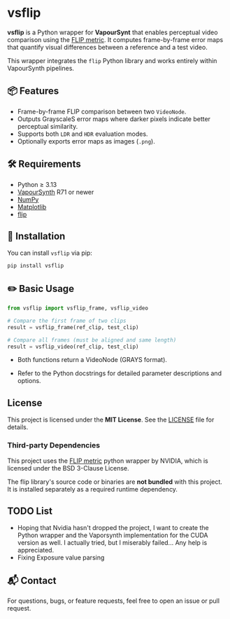 # vsflip

**vsflip** is a Python wrapper for **VapourSynt** that enables perceptual video comparison using the [FLIP metric](https://github.com/NVlabs/flip). It computes frame-by-frame error maps that quantify visual differences between a reference and a test video.

This wrapper integrates the `flip` Python library and works entirely within VapourSynth pipelines.

## 📦 Features

- Frame-by-frame FLIP comparison between two `VideoNode`.
- Outputs GrayscaleS error maps where darker pixels indicate better perceptual similarity.
- Supports both `LDR` and `HDR` evaluation modes.
- Optionally exports error maps as images (`.png`).

## 🛠 Requirements

- Python ≥ 3.13
- [VapourSynth](https://www.vapoursynth.com/) R71 or newer
- [NumPy](https://numpy.org/)
- [Matplotlib](https://matplotlib.org/)
- [flip](https://github.com/NVlabs/flip)

## 🚀 Installation

You can install `vsflip` via pip:

```bash
pip install vsflip
```

## ✏️ Basic Usage
```python
from vsflip import vsflip_frame, vsflip_video

# Compare the first frame of two clips
result = vsflip_frame(ref_clip, test_clip)

# Compare all frames (must be aligned and same length)
result = vsflip_video(ref_clip, test_clip)
```
- Both functions return a VideoNode (GRAYS format).

- Refer to the Python docstrings for detailed parameter descriptions and options.

## License
This project is licensed under the **MIT License**. See the [LICENSE](./LICENSE) file for details.

### Third-party Dependencies
This project uses the [FLIP metric](https://github.com/NVlabs/flip) python wrapper by NVIDIA, which is licensed under the BSD 3-Clause License.

The flip library's source code or binaries are **not bundled** with this project.
It is installed separately as a required runtime dependency.

## TODO List
- Hoping that Nvidia hasn't dropped the project, I want to create the Python  wrapper and the Vaporsynth implementation for the CUDA version as well. 
  I actually tried, but I miserably failed... Any help is appreciated.
- Fixing Exposure value parsing

## 📬 Contact
For questions, bugs, or feature requests, feel free to open an issue or pull request.